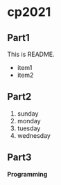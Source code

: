 # cp2021

## Part1
This is README.
- item1
- item2

## Part2
1. sunday
1. monday
2. tuesday
3. wednesday

## Part3
**Programming**

